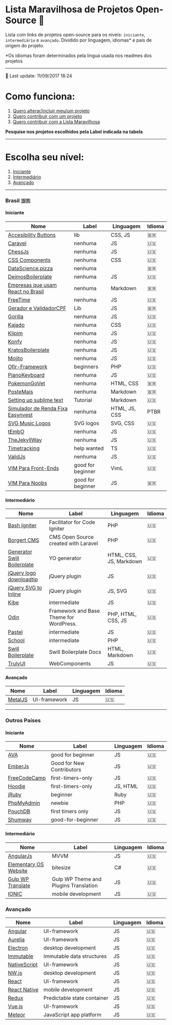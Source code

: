 # Lista Maravilhosa de Projetos Open-Source :dancer:

Lista com links de projetos open-source para os níveis: `iniciante`, `intermediário` e `avançado`. Dividido por linguagem, idiomas* e país de origem do projeto.

*Os idiomas foram determinados pela lingua usada nos readmes dos projetos

---

:rocket: Last update: 11/09/2017 18:24

# Como funciona:
1. [Quero alterar/incluir meu/um projeto](meu-projeto.md)
2. [Quero contribuir com um projeto](contribuindo.md)
3. [Quero contribuir com a Lista Maravilhosa](contribuindo-lista.md)

**Pesquise nos projetos escolhidos pela Label indicada na tabela**

---


# Escolha seu nível:
1. [Iniciante](#iniciante)
2. [Intermediário](#intermediário)
3. [Avançado](#avançado)

---

### Brasil <span>&#x1f1e7;&#x1f1f7;</span>
#### Iniciante
Nome | Label | Linguagem | Idioma
---- | ---- | ---- | ----
[Accesibility Buttons](https://github.com/tiagoporto/accessibility-buttons) | lib | CSS, JS | :brazil:
[Caravel](https://github.com/caravel-tool/caravel) | nenhuma | JS | :us:
[ChessJs](https://github.com/LFeh/chess) | nenhuma | JS | :us:
[CSS Components](https://github.com/LFeh/css-components) | nenhuma | CSS | :us:
[DataScience.pizza](https://github.com/leportella/datascience-pizza) | nenhuma | | :brazil:
[DeimosBoilerplate](https://github.com/ribeiroevandro/deimos-boilerplate) | nenhuma | JS | :us:
[Empresas que usam React no Brasil](https://github.com/react-brasil/empresas-que-usam-react-no-brasil) | nenhuma | Markdown | :brazil:
[FreeTime](https://github.com/free-time/) | nenhuma | JS | :us:
[Gerador e ValidadorCPF](https://github.com/tiagoporto/gerador-validador-cpf) | Lib | JS | :brazil:
[Gorilla](https://github.com/floripajs/gorilla) | nenhuma | JS | :us:
[Kajado](https://github.com/kajado) | nenhuma | CSS | :us:
[Klipim](https://github.com/floripajs/klipim) | nenhuma | JS | :us:
[Konfy](https://github.com/guantanamo/konfy) | nenhuma | JS | :us:
[KratosBoilerplate](https://github.com/LFeh/kratos-boilerplate) | nenhuma | JS | :us:
[Mojito](https://github.com/floripajs/mojito) | nenhuma | JS | :us:
[Ofir-Framework](https://github.com/valdiney/Ofir_Framework-0.1) | beginners | PHP | :us:
[PianoKeyboard](https://github.com/LFeh/piano) | nenhuma | JS | :us:
[PokemonGoVet](https://github.com/pokemongovet/pokemongo.vet.br) | nenhuma | HTML, CSS | :brazil:
[PosteMais](https://github.com/frontendbr/poste-mais) | nenhuma | Markdown | :brazil:
[Setting up sublime text](https://github.com/tiagoporto/setting-up-sublime-text) | Tutorial | Markdown | :us:
[Simulador de Renda Fixa Easynvest](https://github.com/easynvest/simulador-rendafixa/) | nenhuma | HTML, JS, CSS | PTBR
[SVG Music Logos](https://github.com/tiagoporto/svg-music-logos) | SVG logos | SVG, CSS | :us:
[tEmbO](https://github.com/guisouza/tEmbO) | nenhuma | JS | :us:
[TheJekyllWay](https://github.com/thejekyllway) | nenhuma | JS | :us:
[Timetracking](https://github.com/mvmjacobs/timetracking) | help wanted | TS | :us:
[ValidJs](https://github.com/dleitee/valid.js) | nenhuma | JS | :us:
[VIM Para Front-Ends](https://github.com/VictorVoid/vim-frontend) | good for beginner | VimL | :us:
[VIM Para Noobs](https://github.com/woliveiras/vimparanoobs) | good for beginner | JS | :brazil:


#### Intermediário
Nome | Label | Linguagem | Idioma
---- | ---- | ---- | ----
[Bash Igniter](https://github.com/omarkdev/bash-igniter) | Facilitator for Code Igniter | PHP | :us:
[Borgert CMS](https://github.com/odirleiborgert/borgert-cms) | CMS Open Source created with Laravel | PHP | :us:
[Generator Swill Boilerplate](https://github.com/tiagoporto/generator-swill-boilerplate) | YO generator | HTML, CSS, JS, Markdown | :us:
[jQuery logo downloadtip](https://github.com/tiagoporto/jquery-logo-downloadtip) | jQuery plugin | JS | :us:
[jQuery SVG to Inline](https://github.com/tiagoporto/jquery-svg-to-inline) | jQuery plugin | JS, SVG | :us:
[Kibe](https://github.com/woliveiras/kibe) | intermediate | JS | :us:
[Odin](https://github.com/wpbrasil/odin) | Framework and Base Theme for WordPress. | PHP, HTML, CSS, JS | :us:
[Pastel](https://github.com/woliveiras/pastel) | intermediate | JS | :us:
[School](https://github.com/resultsystems/school) | intermediate | PHP | :us:
[Swill Boilerplate](https://github.com/tiagoporto/generator-swill-boilerplate) | Swill Boilerplate Docs | HTML, Markdown | :us:
[TrulyUI](http://truly-ui.tk/) | WebComponents | JS | :us:


#### Avançado
Nome | Label | Linguagem | Idioma
---- | ---- | ---- | ----
[MetalJS](https://github.com/metal/metal.js) | UI-framework | JS | :us:

---

### Outros Países
#### Iniciante
Nome | Label | Linguagem | Idioma
---- | ---- | ---- | ----
[AVA](https://github.com/avajs/ava/labels/good%20for%20beginner) | good for beginner | JS | :us:
[EmberJs](https://github.com/emberjs/ember.js/labels/Good%20for%20New%20Contributors) | Good for New Contributors | JS | :us:
[FreeCodeCamp](https://github.com/FreeCodeCamp/FreeCodeCamp/labels/first-timers-only) | first-timers-only | JS | :us:
[Hoodie](https://github.com/hoodiehq) | first-timers-only | JS, HTML | :us:
[jRuby](https://github.com/jruby/jruby/labels/beginner) | beginner | Ruby | :us:
[PhpMyAdmin](https://github.com/phpmyadmin/phpmyadmin/labels/newbie) | newbie | PHP | :us:
[PouchDB](https://github.com/pouchdb/pouchdb/labels/first%20timers%20only) | first timers only | JS | :us:
[Shumway](https://github.com/mozilla/shumway/labels/good-for-beginner) | good-for-beginner | JS | :us:


#### Intermediário
Nome | Label | Linguagem | Idioma
---- | ---- | ---- | ----
[AngularJs](https://angularjs.org) | MVVM | JS | :us:
[Elementary OS Website](https://github.com/elementary/website) | bitesize | C# | :us:
[Gulp WP Translate](https://github.com/upcesar/gulp-wp-translate) | Gulp WP Theme and Plugins Translation | JS | :us:
[IONIC](http://ionicframework.com) | mobile development | JS | :us:


### Avançado
Nome | Label | Linguagem | Idioma
---- | ---- | ---- | ----
[Angular](https://angular.io) | UI-framework | JS | :us:
[Aurelia](http://aurelia.io) | UI-framework | JS | :us:
[Electron](http://electron.atom.io) | desktop development | JS | :us:
[Immutable](https://facebook.github.io/immutable-js) | Immutable data structures | JS | :us:
[NativeScript](https://www.nativescript.org) | UI-framework | JS | :us:
[NW.js](http://nwjs.io) | desktop development | JS | :us:
[React](https://facebook.github.io/react) | UI-framework | JS | :us:
[React Native](https://facebook.github.io/react-native) | mobile development | JS | :us:
[Redux](https://facebook.github.io/react) | Predictable state container | JS | :us:
[Vue.js](http://vuejs.org) | UI-framework | JS | :us:
[Meteor](https://www.meteor.com/) | JavaScript app platform | JS | :us:
